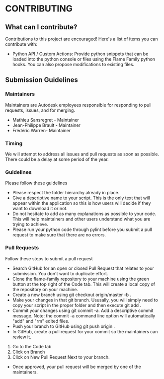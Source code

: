 # CONTRIBUTING

## What can I contribute?

Contributions to this project are encouraged! Here's a list of items you can contribute with:

* Python API / Custom Actions: Provide python snippets that can be loaded into the python console or files using the Flame Family python hooks. You can also propose modifications to existing files.


## Submission Guidelines

### Maintainers

Maintainers are Autodesk employees responsible for responding to pull requests, issues, and for merging.

* Mathieu Sansregret - Maintainer
* Jean-Philippe Brault - Maintainer
* Frédéric Warren- Maintainer
 

### Timing

We will attempt to address all issues and pull requests as soon as possible. There could be a delay at some period of the year.


### Guidelines

Please follow these guidelines

* Please respect the folder hierarchy already in place.
* Give a descriptive name to your script. This is the only text that will appear within the application so this is how users will decide if they want to download it or not.
* Do not hesitate to add as many explanations as possible to your code. This will help maintainers and other users understand what you are trying to achieve.
* Please run your python code through pylint before you submit a pull request to make sure that there are no errors.
 

### Pull Requests

Follow these steps to submit a pull request

* Search GitHub for an open or closed Pull Request that relates to your submission. You don't want to duplicate effort.
* Clone the flame-family repository to your machine using the green button at the top right of the Code tab. This will create a local copy of the repository on your machine.
* Create a new branch using git checkout origin/master -b <my-branch-name>.
* Make your changes in that git branch. Ususally, you will simply need to copy your script in the proper folder and then execute git add <name of your file>.
* Commit your changes using git commit -a. Add a descriptive commit message. Note: the commit -a command line option will automatically "add" and "rm" edited files.
* Push your branch to GitHub using git push origin <my-branch-name>.
* In GitHub, create a pull request for your commit so the maintainers can review it.
 1. Go to the Code tab
 2. Click on Branch
 3. Click on New Pull Request Next to your branch.
* Once approved, your pull request will be merged by one of the maintainers.
